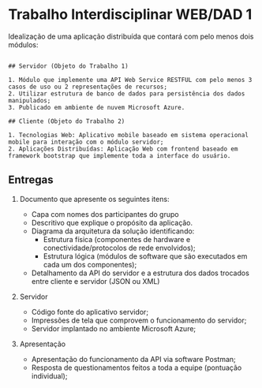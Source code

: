 # Trabalho Interdisciplinar WEB/DAD 1

Idealização de uma aplicação distribuída que contará com pelo menos dois módulos:

~~~

## Servidor (Objeto do Trabalho 1)

1. Módulo que implemente uma API Web Service RESTFUL com pelo menos 3 casos de uso ou 2 representações de recursos;
2. Utilizar estrutura de banco de dados para persistência dos dados manipulados;
3. Publicado em ambiente de nuvem Microsoft Azure.

## Cliente (Objeto do Trabalho 2)

1. Tecnologias Web: Aplicativo mobile baseado em sistema operacional mobile para interação com o módulo servidor;
2. Aplicações Distribuídas: Aplicação Web com frontend baseado em framework bootstrap que implemente toda a interface do usuário.

~~~

## Entregas

1. Documento que apresente os seguintes itens:

    - Capa com nomes dos participantes do grupo
    - Descritivo que explique o propósito da aplicação.
    - Diagrama da arquitetura da solução identificando:
        - Estrutura física (componentes de hardware e conectividade/protocolos de rede envolvidos);
        - Estrutura lógica (módulos de software que são executados em cada um dos componentes);
    - Detalhamento da API do servidor e a estrutura dos dados trocados entre cliente e servidor (JSON ou XML)
    
2. Servidor
    - Código fonte do aplicativo servidor;
    - Impressões de tela que comprovem o funcionamento do servidor;
    - Servidor implantado no ambiente Microsoft Azure;
    
3. Apresentação
    - Apresentação do funcionamento da API via software Postman;
    - Resposta de questionamentos feitos a toda a equipe (pontuação individual);
